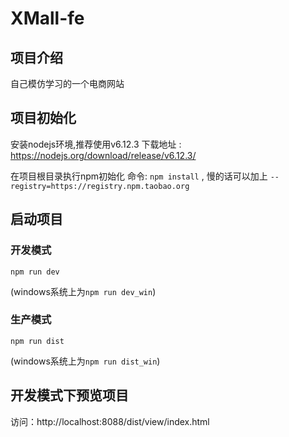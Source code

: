 # XMall-fe

## 项目介绍

自己模仿学习的一个电商网站

## 项目初始化

安装nodejs环境,推荐使用v6.12.3 下载地址 : https://nodejs.org/download/release/v6.12.3/

在项目根目录执行npm初始化 命令: `npm install` , 慢的话可以加上 `--registry=https://registry.npm.taobao.org`

## 启动项目

### 开发模式

`npm run dev`

(windows系统上为`npm run dev_win`)

### 生产模式

`npm run dist`

(windows系统上为`npm run dist_win`)

## 开发模式下预览项目

访问：http://localhost:8088/dist/view/index.html
